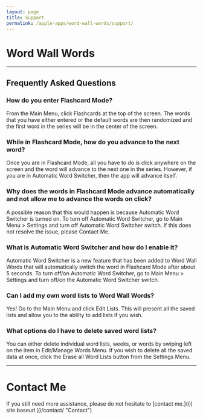 ```yaml
---
layout: page
title: Support
permalink: /apple-apps/word-wall-words/support/
---
```


# Word Wall Words

-----------------

## Frequently Asked Questions

### How do you enter Flashcard Mode?

From the Main Menu, click Flashcards at the top of the screen. The words that you have either entered or the default words are then randomized and the first word in the series will be in the center of the screen.

### While in Flashcard Mode, how do you advance to the next word?

Once you are in Flashcard Mode, all you have to do is click anywhere on the screen and the word will advance to the next one in the series. However, if you are in Automatic Word Switcher, then the app will advance itself.

### Why does the words in Flashcard Mode advance automatically and not allow me to advance the words on click?

A possible reason that this would happen is because Automatic Word Switcher is turned on. To turn off Automatic Word Switcher, go to Main Menu > Settings and turn off Automatic Word Switcher switch. If this does not resolve the issue, please Contact Me.

### What is Automatic Word Switcher and how do I enable it?

Automatic Word Switcher is a new feature that has been added to Word Wall Words that will automatically switch the word in Flashcard Mode after about 5 seconds. To turn off/on Automatic Word Switcher, go to Main Menu > Settings and turn off/on the Automatic Word Switcher switch.

### Can I add my own word lists to Word Wall Words?

Yes! Go to the Main Menu and click Edit Lists. This will present all the saved lists and allow you to the ablilty to add lists if you wish.

### What options do I have to delete saved word lists?

You can either delete individual word lists, weeks, or words by swiping left on the item in Edit/Manage Words Menu. If you wish to delete all the saved data at once, click the Erase all Word Lists button from the Settings Menu.

-----------------

# Contact Me

If you still need more assistance, please do not hesitate to [contact me.]({{ site.baseurl }}/contact/ "Contact")
